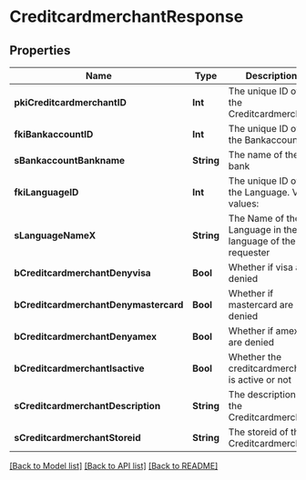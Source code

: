 # CreditcardmerchantResponse

## Properties
Name | Type | Description | Notes
------------ | ------------- | ------------- | -------------
**pkiCreditcardmerchantID** | **Int** | The unique ID of the Creditcardmerchant | 
**fkiBankaccountID** | **Int** | The unique ID of the Bankaccount | 
**sBankaccountBankname** | **String** | The name of the bank | [optional] 
**fkiLanguageID** | **Int** | The unique ID of the Language.  Valid values:  |Value|Description| |-|-| |1|French| |2|English| | [optional] 
**sLanguageNameX** | **String** | The Name of the Language in the language of the requester | [optional] 
**bCreditcardmerchantDenyvisa** | **Bool** | Whether if visa are denied | 
**bCreditcardmerchantDenymastercard** | **Bool** | Whether if mastercard are denied | 
**bCreditcardmerchantDenyamex** | **Bool** | Whether if amex are denied | 
**bCreditcardmerchantIsactive** | **Bool** | Whether the creditcardmerchant is active or not | 
**sCreditcardmerchantDescription** | **String** | The description of the Creditcardmerchant | 
**sCreditcardmerchantStoreid** | **String** | The storeid of the Creditcardmerchant | 

[[Back to Model list]](../README.md#documentation-for-models) [[Back to API list]](../README.md#documentation-for-api-endpoints) [[Back to README]](../README.md)


